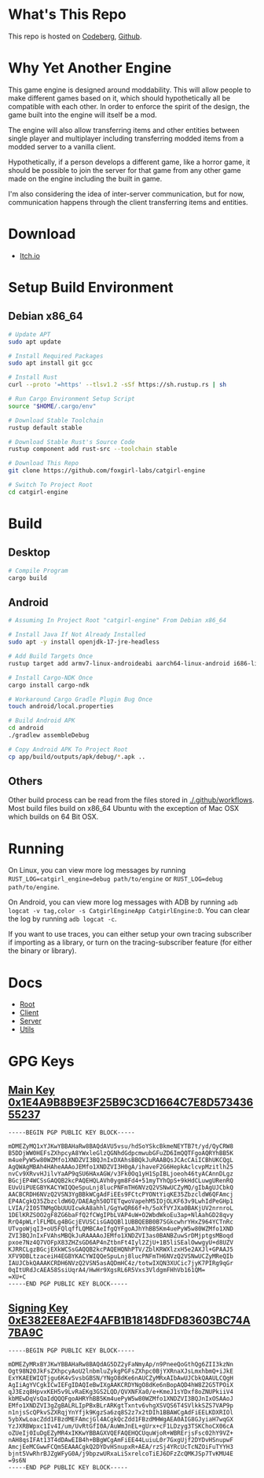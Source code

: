# What's This Repo

This repo is hosted on [Codeberg][codeberg-repo], [Github][github-repo].

# Why Yet Another Engine

This game engine is designed around moddability. This will allow people to make different games based on it, which should hypothetically all be compatible with each other. In order to enforce the spirit of the design, the game built into the engine will itself be a mod.

The engine will also allow transferring items and other entities between single player and multiplayer including transferring modded items from a modded server to a vanilla client.

Hypothetically, if a person develops a different game, like a horror game, it should be possible to join the server for that game from any other game made on the engine including the built in game.

I'm also considering the idea of inter-server communication, but for now, communication happens through the client transferring items and entities.

# Download

* [Itch.io][itchio-download]

# Setup Build Environment

## Debian x86_64

```bash
# Update APT
sudo apt update

# Install Required Packages
sudo apt install git gcc

# Install Rust
curl --proto '=https' --tlsv1.2 -sSf https://sh.rustup.rs | sh

# Run Cargo Environment Setup Script
source "$HOME/.cargo/env"

# Download Stable Toolchain
rustup default stable

# Download Stable Rust's Source Code
rustup component add rust-src --toolchain stable

# Download This Repo
git clone https://github.com/foxgirl-labs/catgirl-engine

# Switch To Project Root
cd catgirl-engine
```

# Build

## Desktop

```bash
# Compile Program
cargo build
```

## Android

```bash
# Assuming In Project Root "catgirl-engine" From Debian x86_64

# Install Java If Not Already Installed
sudo apt -y install openjdk-17-jre-headless

# Add Build Targets Once
rustup target add armv7-linux-androideabi aarch64-linux-android i686-linux-android x86_64-linux-android

# Install Cargo-NDK Once
cargo install cargo-ndk

# Workaround Cargo Gradle Plugin Bug Once
touch android/local.properties

# Build Android APK
cd android
./gradlew assembleDebug

# Copy Android APK To Project Root
cp app/build/outputs/apk/debug/*.apk ..
```

## Others

Other build process can be read from the files stored in [./.github/workflows](.github/workflows/). Most build files build on x86_64 Ubuntu with the exception of Mac OSX which builds on 64 Bit OSX.

# Running

On Linux, you can view more log messages by running `RUST_LOG=catgirl_engine=debug path/to/engine` or `RUST_LOG=debug path/to/engine`.

On Android, you can view more log messages with ADB by running `adb logcat -v tag,color -s CatgirlEngineApp CatgirlEngine:D`. You can clear the log by running `adb logcat -c`.

If you want to use traces, you can either setup your own tracing subscriber if importing as a library, or turn on the tracing-subscriber feature (for either the binary or library).

# Docs

* [Root][catgirl-engine-docs]
* [Client][catgirl-engine-client-docs]
* [Server][catgirl-engine-server-docs]
* [Utils][catgirl-engine-utils-docs]

# GPG Keys

## [Main Key 0x1E4A9B8B9E3F25B9C3CD1664C7E8D57343655237][main-key]

```pgp
-----BEGIN PGP PUBLIC KEY BLOCK-----

mDMEZyMQ1xYJKwYBBAHaRw8BAQdAVU5vsu/hdSoYSkcBkmeNEYTB7t/yd/QyCRW8
B5DDjWW0HEFsZXhpcyA8YWxleGlzQGNhdGdpcmwubGFuZD6ImQQTFgoAQRYhBB5K
m4uePyW5w80WZMfo1XNDZVI3BQJnIxDXAhsBBQkJuRAABQsJCAcCAiICBhUKCQgL
AgQWAgMBAh4HAheAAAoJEMfo1XNDZVI3H0gA/ihaveF2G6HepkAclcvpMzitlh25
nvCv9XRvvHJilvYaAP9qSU6HAxAGW/v3Fk0Oq1yH1SpIBLjoeoh46tyACAnnDLgz
BGcjEP4WCSsGAQQB2kcPAQEHQLAVh0ygm8Fd4+51myTYhQpS+9kHdCLuwgURenRQ
EUvUiPUEGBYKACYWIQQeSpuLnj8lucPNFmTH6NVzQ2VSNwUCZyMQ/gIbAgUJCbkQ
AACBCRDH6NVzQ2VSN3YgBBkWCgAdFiEEs9FCtcPYONtYiqKE35ZbzcldW6QFAmcj
EP4ACgkQ35ZbzcldW6Q/DAEAgh50DTETqwoVapehM5IOjOLKF63v9LwhIdPeGHp1
LVIA/2I05TNMgObUUUIcwkA8ahhl/GgYwQR66f+h/5oXfVYJXa0BAKjUV2nrnroL
1DElKRZSOO2gF8ZG6baFfQ2fCWgIPbLVAP4uW+O2WbdWkoEu3ap+NlAahGD28qvy
RrQ4pWLrlFLMDLg4BGcjEVUSCisGAQQBl1UBBQEBB0B7SGkcwhrYHxZ964YCTnRc
UTvgoWjqI3+oU5FQlqffLQMBCAeIfgQYFgoAJhYhBB5Km4uePyW5w80WZMfo1XND
ZVI3BQJnIxFVAhsMBQkJuRAAAAoJEMfo1XNDZVI3as0BANBZuwSrDMjptgsMBoqd
pxoe7Nz4Q7VOFpX83ZHZsGD6AP4nZtbnFt4Iyl2ZjU+1B5liSEalOwwgyU+d8UZV
KJRRCLgzBGcjEXkWCSsGAQQB2kcPAQEHQNhPTV/ZblKRWXlzxH5e2AXJl+GPAAJ5
XFV9DBLtzaceiH4EGBYKACYWIQQeSpuLnj8lucPNFmTH6NVzQ2VSNwUCZyMReQIb
IAUJCbkQAAAKCRDH6NVzQ2VSN5asAQDmHC4z/totwIXQN3XUCic7jyK7PIRg9qGr
0qItURdJcAEA58SsiUqrA4/HwHr9XgsRL6R5Vxs3VldgmFHhVb161QM=
=XU+C
-----END PGP PUBLIC KEY BLOCK-----
```

## [Signing Key 0xE382EE8AE2F4AFB1B18148DFD83603BC74A7BA9C][signing-key]

```pgp
-----BEGIN PGP PUBLIC KEY BLOCK-----

mDMEZyMRxBYJKwYBBAHaRw8BAQdAG5DZ2yFaNmyAp/n9PneeQoGthQg6ZII3kzNn
Ogt98N20JkFsZXhpcyAoU2lnbmluZykgPGFsZXhpc0BjYXRnaXJsLmxhbmQ+iJkE
ExYKAEEWIQTjgu6K4vSvsbGBSN/YNgO8dKe6nAUCZyMRxAIbAwUJCbkQAAULCQgH
AgIiAgYVCgkICwIEFgIDAQIeBwIXgAAKCRDYNgO8dKe6nBopAQD4hW8Z2G5TPOiX
qJ3Ezq8HpvxKEH5v9LvRaEKg3GS2LQD/QVXNFXa0/e+KmeJ1sYDxf8oZNUPkiiV4
kbMEwDqVsQaIdQQQFgoAHRYhBB5Km4uePyW5w80WZMfo1XNDZVI3BQJnIxOSAAoJ
EMfo1XNDZVI3gZgBALRLIpPBxBLrARKgtTxntv6vhgXSVQS6T4SVlkkSZS7VAP9p
n1njsScQPkvSZXRqjYnYfjk9KgzSa6zq8S2z7x2tDIh1BBAWCgAdFiEELKDXRIOl
5ybXwLoacZdd1FBzdMEFAmcjGl4ACgkQcZdd1FBzdMHWgAEA0AIG8GJyiaH7wqGX
YzJXRBWpxc1Iv4I/um/UvRtGfI0A/AuWmJnEL+gUrx+cF1LDzyg3TSKChoCX06cA
oZUeIj0IuDgEZyMR4xIKKwYBBAGXVQEFAQEHQCUquWjoR+WBRErjsFsc02hY9VZ+
nAH8qsIFAt13T4dDAwEIB4h+BBgWCgAmFiEE44LuiuL0r7GxgUjf2DYDvHSnupwF
AmcjEeMCGwwFCQm5EAAACgkQ2DYDvHSnupxR+AEA/rzSj4YRcUcTcNZOiFuTYYH3
bjnt5VwRhrBJZgWFyG0A/j9bpzwURxaLiSxrelcoTiEJ6DFzZcQMKJSp7TvKMU4E
=9s6N
-----END PGP PUBLIC KEY BLOCK-----
```

[github-repo]: https://github.com/foxgirl-labs/catgirl-engine
[codeberg-repo]: https://codeberg.org/alexis/catgirl-engine
[itchio-download]: https://fomxgorl.itch.io/catgirl-engine
[catgirl-engine-docs]: https://docs.rs/catgirl-engine/latest/main
[catgirl-engine-client-docs]: https://docs.rs/catgirl-engine-client/latest/catgirl_engine_client
[catgirl-engine-server-docs]: https://docs.rs/catgirl-engine-server/latest/catgirl_engine_server
[catgirl-engine-utils-docs]: https://docs.rs/catgirl-engine-utils/latest/catgirl_engine_utils
[main-key]: http://keyserver.ubuntu.com/pks/lookup?op=vindex&search=0x1E4A9B8B9E3F25B9C3CD1664C7E8D57343655237
[signing-key]: http://keyserver.ubuntu.com/pks/lookup?op=vindex&search=0xE382EE8AE2F4AFB1B18148DFD83603BC74A7BA9C
